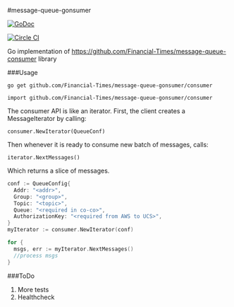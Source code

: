 #message-queue-gonsumer

[![GoDoc](https://godoc.org/github.com/Financial-Times/message-queue-gonsumer/consumer?status.svg)](https://godoc.org/github.com/Financial-Times/message-queue-gonsumer/consumer)

[![Circle CI](https://circleci.com/gh/Financial-Times/message-queue-gonsumer.svg?style=shield)](https://circleci.com/gh/Financial-Times/message-queue-gonsumer/tree/master)

Go implementation of https://github.com/Financial-Times/message-queue-consumer library

###Usage

`go get github.com/Financial-Times/message-queue-gonsumer/consumer`

`import github.com/Financial-Times/message-queue-gonsumer/consumer`

The consumer API is like an iterator. First, the client creates a MessageIterator by calling:

 `consumer.NewIterator(QueueConf)`

Then whenever it is ready to consume new batch of messages, calls:

 `iterator.NextMessages()`

Which returns a slice of messages.


```go
conf := QueueConfig{
  Addr: "<addr>",
  Group: "<group>",
  Topic: "<topic>",
  Queue: "<required in co-co>",
  AuthorizationKey: "<required from AWS to UCS>",
}
myIterator := consumer.NewIterator(conf)

for {
  msgs, err := myIterator.NextMessages()
  //process msgs
}

```

###ToDo

1. More tests
2. Healthcheck
